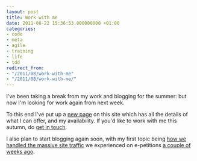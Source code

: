 ```yaml
---
layout: post
title: Work with me
date: 2011-08-22 15:36:53.000000000 +01:00
categories:
- code
- meta
- agile
- training
- life
- tdd
redirect_from:
- "/2011/08/work-with-me"
- "/2011/08/work-with-me/"
---
```

I've been taking a break from my work and blogging for the summer: but now I'm looking for work again from next week.

To this end I've put up a [new page](/workwithme.html) on this site which has all the details of what I can offer, and my availability. If you'd like to work with me this autumn, do [get in touch](mailto:chris@thinkcodelearn.com).

I also plan to start blogging again soon, with my first topic being [how we handled the massive site traffic](/2011/08/e-petitions-handling-traffic) we experienced on e-petitions [a couple of weeks ago](http://www.bbc.co.uk/news/uk-politics-14474429).
